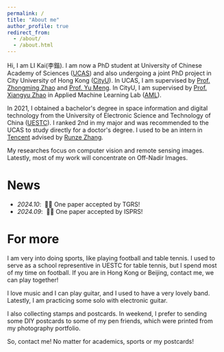 ```yaml
---
permalink: /
title: "About me"
author_profile: true
redirect_from: 
  - /about/
  - /about.html
---
```


Hi, I am LI Kai(李鍇). I am now a PhD student at University of Chinese Academy of Sciences ([UCAS](https://english.ucas.ac.cn/)) and also undergoing a joint PhD project in City University of Hong Kong ([CityU](https://www.cityu.edu.hk/)). In UCAS, I am supervised by [Prof. Zhongming Zhao](http://aircas.ac.cn/ykjs/lrld/201909/t20190903_5375259.html) and [Prof. Yu Meng](https://people.ucas.ac.cn/~0010249). In CityU, I am supervised by [Prof. Xiangyu Zhao](https://zhaoxyai.github.io/) in Applied Machine Learning Lab ([AML](https://aml-cityu.github.io/)). 


In 2021, I obtained a bachelor's degree in space information and digital technology from the University of Electronic Science and Technology of China ([UESTC](https://en.uestc.edu.cn/)). I ranked 2nd in my major and was recommended to the UCAS to study directly for a doctor's degree. I used to be an intern in [Tencent](https://www.tencent.com/en-us) advised by [Runze Zhang](https://scholar.google.com.hk/citations?user=o41-Nj8AAAAJ&hl=zh-CN&oi=ao). 

My researches focus on computer vision and remote sensing images. Latestly, most of my work will concentrate on Off-Nadir Images.  

News
======

- *2024.10*: &nbsp;🎉🎉 One paper accepted by TGRS!
- *2024.09*: &nbsp;🎉🎉 One paper accepted by ISPRS!


For more
======

I am very into doing sports, like playing football and table tennis. I used to serve as a school representive in UESTC for table tennis, but I spend most of my time on football. If you are in Hong Kong or Beijing, contact me, we can play together!

I love music and I can play guitar, and I used to have a very lovely band. Latestly, I am practicing some solo with electronic guitar. 

I also collecting stamps and postcards. In weekend, I prefer to sending some DIY postcards to some of my pen friends, which were printed from my photography portfolio. 

So, contact me! No matter for academics, sports or my postcards!

